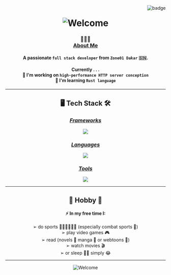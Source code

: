 <img align="right" src="https://visitor-badge.laobi.icu/badge?page_id=8lkc.8lkc&format=true&left_color=teal&right_color=chocolate" alt="badge">

<h1 align="center">
  <img src="https://readme-typing-svg.demolab.com/?font=Righteous&size=37&center=true&width=610&height=70&duration=2500&lines=Hello+There+👋🏿;This+is+Pape+B.+SOW+😇;Welcome+to+my+GitHub+🪵" alt="Welcome">
</h1>

<h3 align="center">👨🏿‍💻<br><ins>About Me</ins></h3>
<h4 align="center">A passionate <code>full stack developer</code> from <code>Zone01 Dakar</code> 🇸🇳.</h4>
<h4 align="center">
  Currently . . .<br>
  🔭 I'm working on <code>high-performance HTTP server conception</code><br>
  🌱 I'm learning <code>Rust language</code>
</h4>

---
<h2 align="center">🖥️ Tech Stack 🛠️</h2>
<h3 align="center"><ins><em>Frameworks</em></ins></h3>
<p align="center"><a href="https://skillicons.dev"><img src="https://skillicons.dev/icons?i=vue,angular" /></a></p>
<h3 align="center"><ins><em>Languages</em></ins></h3>
<p align="center"><a href="https://skillicons.dev"><img src="https://skillicons.dev/icons?i=java,rust,js,docker,css,html,go,cpp,c" /></a></p>
<h3 align="center"><ins><em>Tools</em></ins></h3>
<p align="center"><a href="https://skillicons.dev"><img src="https://skillicons.dev/icons?i=gitlab,github,git,vscodium,vscode,linux,windows" /></a></p>

---
<h2 align="center">🎉 Hobby 🎊</h2>
<h4 align="center">⚡ In my free time I:</h4>
<div align="center">
  ➢ do sports 🏃🏿‍♂️🤸🏿‍♂️ (especially combat sports 🥊)<br>➢ play video games 🎮<br>➢ read (novels 📖 manga 📔 or webtoons 📲)<br>➢ watch movies 🎬<br>➢ or sleep 🛌🏿 simply 😂
</div>

---
<div align="center">
  <img src="https://readme-typing-svg.demolab.com/?font=Righteous&size=25&center=true&width=520&height=52&duration=2500&lines=If+you+have+any+contributions+🛠️;please+don't+hesitate+😉;Be+at+ease+😇" alt="Welcome">
</div>
